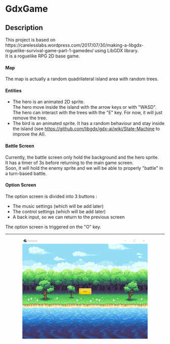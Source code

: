 # GdxGame

## Description

<p>This project is based on https://carelesslabs.wordpress.com/2017/07/30/making-a-libgdx-roguelike-survival-game-part-1-gamedev/
using LibGDX library.<br>
It is a roguelike RPG 2D base game.</p>

#### Map
<p>The map is actually a random quadrilateral island area with random trees.</p>

#### Entities
- The hero is an animated 2D sprite. <br>
The hero move inside the island with the arrow keys or with "WASD". <br>
The hero can interact with the trees with the "E" key. For now, it will just remove the tree.
- The bird is an animated sprite. It has a random behaviour and stay inside the island (see https://github.com/libgdx/gdx-ai/wiki/State-Machine to improve the AI).

#### Battle Screen
Currently, the battle screen only hold the background and the hero sprite. <br>
It has a timer of 3s before returning to the main game screen. <br>
Soon, it will hold the enemy sprite and we will be able to properly "battle" in a turn-based battle.

#### Option Screen
The option screen is divided into 3 buttons : <br>
- The music settings (which will be add later) <br>
- The control settings (which will be add later) <br>
- A back input, so we can return to the previous screen <br>

The option screen is triggered on the "O" key.

-------
<p align="center">
    <img src="desktop/src/main/resources/demo/demo.gif" width="396" height="315">
</p>

